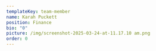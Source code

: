 ```yaml
---
templateKey: team-member
name: Karah Puckett
position: Finance
bio: "0"
picture: /img/screenshot-2025-03-24-at-11.17.10 am.png
order: 0
---
```

